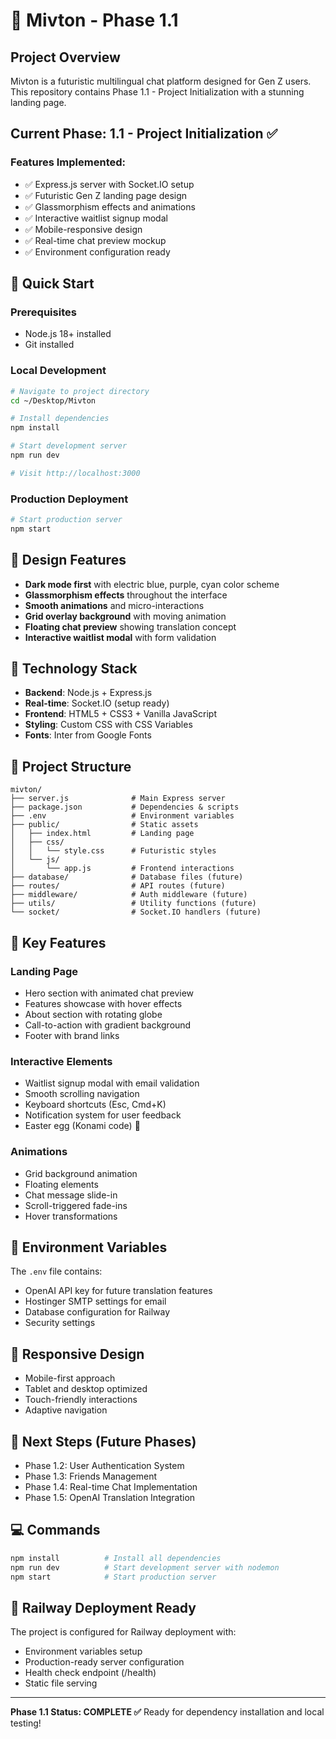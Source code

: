 # 🚀 Mivton - Phase 1.1

## Project Overview
Mivton is a futuristic multilingual chat platform designed for Gen Z users. This repository contains Phase 1.1 - Project Initialization with a stunning landing page.

## Current Phase: 1.1 - Project Initialization ✅

### Features Implemented:
- ✅ Express.js server with Socket.IO setup
- ✅ Futuristic Gen Z landing page design
- ✅ Glassmorphism effects and animations
- ✅ Interactive waitlist signup modal
- ✅ Mobile-responsive design
- ✅ Real-time chat preview mockup
- ✅ Environment configuration ready

## 🚀 Quick Start

### Prerequisites
- Node.js 18+ installed
- Git installed

### Local Development
```bash
# Navigate to project directory
cd ~/Desktop/Mivton

# Install dependencies
npm install

# Start development server
npm run dev

# Visit http://localhost:3000
```

### Production Deployment
```bash
# Start production server
npm start
```

## 🎨 Design Features
- **Dark mode first** with electric blue, purple, cyan color scheme
- **Glassmorphism effects** throughout the interface
- **Smooth animations** and micro-interactions
- **Grid overlay background** with moving animation
- **Floating chat preview** showing translation concept
- **Interactive waitlist modal** with form validation

## 🔧 Technology Stack
- **Backend**: Node.js + Express.js
- **Real-time**: Socket.IO (setup ready)
- **Frontend**: HTML5 + CSS3 + Vanilla JavaScript
- **Styling**: Custom CSS with CSS Variables
- **Fonts**: Inter from Google Fonts

## 📁 Project Structure
```
mivton/
├── server.js              # Main Express server
├── package.json           # Dependencies & scripts
├── .env                   # Environment variables
├── public/                # Static assets
│   ├── index.html         # Landing page
│   ├── css/
│   │   └── style.css      # Futuristic styles
│   └── js/
│       └── app.js         # Frontend interactions
├── database/              # Database files (future)
├── routes/                # API routes (future)
├── middleware/            # Auth middleware (future)
├── utils/                 # Utility functions (future)
└── socket/                # Socket.IO handlers (future)
```

## 🌟 Key Features

### Landing Page
- Hero section with animated chat preview
- Features showcase with hover effects
- About section with rotating globe
- Call-to-action with gradient background
- Footer with brand links

### Interactive Elements
- Waitlist signup modal with email validation
- Smooth scrolling navigation
- Keyboard shortcuts (Esc, Cmd+K)
- Notification system for user feedback
- Easter egg (Konami code) 🌈

### Animations
- Grid background animation
- Floating elements
- Chat message slide-in
- Scroll-triggered fade-ins
- Hover transformations

## 🔐 Environment Variables
The `.env` file contains:
- OpenAI API key for future translation features
- Hostinger SMTP settings for email
- Database configuration for Railway
- Security settings

## 📱 Responsive Design
- Mobile-first approach
- Tablet and desktop optimized
- Touch-friendly interactions
- Adaptive navigation

## 🚀 Next Steps (Future Phases)
- Phase 1.2: User Authentication System
- Phase 1.3: Friends Management
- Phase 1.4: Real-time Chat Implementation
- Phase 1.5: OpenAI Translation Integration

## 💻 Commands
```bash
npm install          # Install all dependencies
npm run dev          # Start development server with nodemon
npm start            # Start production server
```

## 🎯 Railway Deployment Ready
The project is configured for Railway deployment with:
- Environment variables setup
- Production-ready server configuration
- Health check endpoint (/health)
- Static file serving

---

**Phase 1.1 Status: COMPLETE ✅**
Ready for dependency installation and local testing!